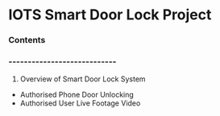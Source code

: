 # IOTS Smart Door Lock Project
### Contents
### ----------------------------

1. Overview of Smart Door Lock System 
* Authorised Phone Door Unlocking 
* Authorised User Live Footage Video 